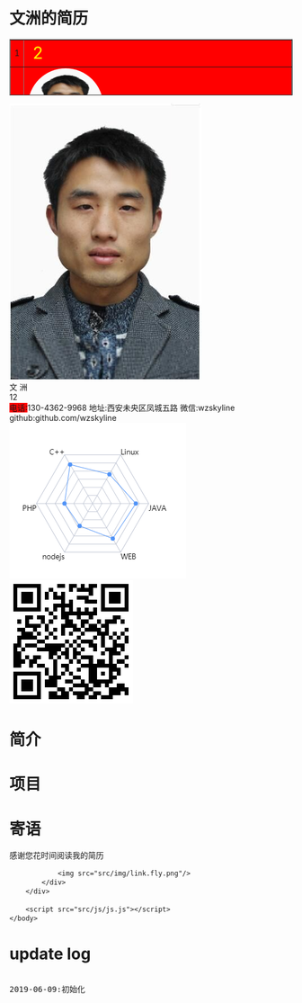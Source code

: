   
# 文洲的简历
 <table class="table" border="1" style="background-color:red;height:100px;border:1px soild red">
      <tr><td>1</td><td style="width:500px;color:yellow;font-size:30px">2</td></tr>
      <tr><td>1</td><td><img  src="src/img/wzico.jpg"  style="width: 134px;height: 134px;display: flex;border-radius: 50%;align-items: center;justify-content: center;overflow: hidden;"/></td></tr>
 </table>

  

<html>
    <head>
        <link rel="stylesheet" href="src/css/css.css">
        <link rel="stylesheet" href="src/css/left.css">        
        <title>文洲的简历</title>
    </head>
    <body>
        <div class ="main">
            <div class="left">
                <div class="head">
                    <img  src="src/img/wzico.jpg"  class="head"/>
                </div>
                <div class="name">
                    <span>文 洲</span>
                      <div  id ="main">12</div>
                </div>
                <div class="info">
                    <span class="item"><span class="title" style="background-color:red;">电话:</span><span class="value">130-4362-9968</span></span>
                    <span class="item"><span class="title">地址:</span><span class="value">西安未央区凤城五路</span></span>
                    <span class="item"><span class="title">微信:</span><span class="value">wzskyline</span></span>
                    <span class="item"><span class="title">github:</span><span class="value">github.com/wzskyline</span></span>
                </div>
                <div class="skill">
                    <img src="src/img/skill.png"/>    
                </div>
                <div class="qrcode">
                    <img src="src/img/wzskyline.link.png"/>
                </div>    
            </div>
            <div class="right">
                <h1 class="first">简介</h1>
                <h1 class="project">项目</h1>
                <h1 class="words">寄语</h1>
                感谢您花时间阅读我的简历

                <img src="src/img/link.fly.png"/>
            </div>
        </div>  

        <script src="src/js/js.js"></script>
    </body>
</html>








# update log
<pre> 
2019-06-09:初始化







</pre>
